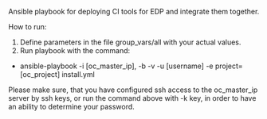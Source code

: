 Ansible playbook for deploying CI tools for EDP and integrate them together.

How to run:
1) Define parameters in the file group_vars/all with your actual values.
2) Run playbook with the command:
* ansible-playbook -i [oc_master_ip], -b -v -u [username] -e project=[oc_project] install.yml

Please make sure, that you have configured ssh access to the oc_master_ip server by ssh keys, or run the command above with -k key, in order to have an ability to determine your password.